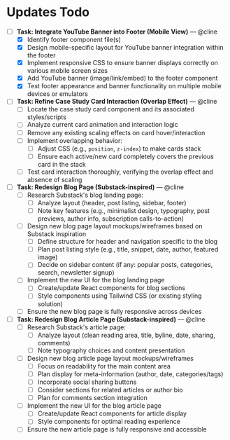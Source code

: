 # Updates Todo

- [ ] **Task: Integrate YouTube Banner into Footer (Mobile View)** — @cline
  - [x] Identify footer component file(s)
  - [x] Design mobile-specific layout for YouTube banner integration within the footer
  - [x] Implement responsive CSS to ensure banner displays correctly on various mobile screen sizes
  - [x] Add YouTube banner (image/link/embed) to the footer component
  - [x] Test footer appearance and banner functionality on multiple mobile devices or emulators
- [ ] **Task: Refine Case Study Card Interaction (Overlap Effect)** — @cline
  - [ ] Locate the case study card component and its associated styles/scripts
  - [ ] Analyze current card animation and interaction logic
  - [ ] Remove any existing scaling effects on card hover/interaction
  - [ ] Implement overlapping behavior:
    - [ ] Adjust CSS (e.g., `position`, `z-index`) to make cards stack
    - [ ] Ensure each active/new card completely covers the previous card in the stack
  - [ ] Test card interaction thoroughly, verifying the overlap effect and absence of scaling
- [ ] **Task: Redesign Blog Page (Substack-inspired)** — @cline
  - [ ] Research Substack's blog landing page:
    - [ ] Analyze layout (header, post listing, sidebar, footer)
    - [ ] Note key features (e.g., minimalist design, typography, post previews, author info, subscription calls-to-action)
  - [ ] Design new blog page layout mockups/wireframes based on Substack inspiration
    - [ ] Define structure for header and navigation specific to the blog
    - [ ] Plan post listing style (e.g., title, snippet, date, author, featured image)
    - [ ] Decide on sidebar content (if any: popular posts, categories, search, newsletter signup)
  - [ ] Implement the new UI for the blog landing page
    - [ ] Create/update React components for blog sections
    - [ ] Style components using Tailwind CSS (or existing styling solution)
  - [ ] Ensure the new blog page is fully responsive across devices
- [ ] **Task: Redesign Blog Article Page (Substack-inspired)** — @cline
  - [ ] Research Substack's article page:
    - [ ] Analyze layout (clean reading area, title, byline, date, sharing, comments)
    - [ ] Note typography choices and content presentation
  - [ ] Design new blog article page layout mockups/wireframes
    - [ ] Focus on readability for the main content area
    - [ ] Plan display for meta-information (author, date, categories/tags)
    - [ ] Incorporate social sharing buttons
    - [ ] Consider sections for related articles or author bio
    - [ ] Plan for comments section integration
  - [ ] Implement the new UI for the blog article page
    - [ ] Create/update React components for article display
    - [ ] Style components for optimal reading experience
  - [ ] Ensure the new article page is fully responsive and accessible
